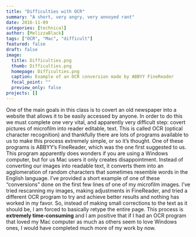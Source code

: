 ```yaml
---
title: "Difficulties with OCR"
summary: "A short, very angry, very annoyed rant"
date: 2016-11-09
categories: [technical]
author: [MelizzaBlack]
tags: ["OCR", "Mac", "difficult"]
featured: false
draft: false
image:
  title: Difficulties.png
  thumb: Difficulties.png
  homepage: Difficulties.png
  caption: Example of an OCR conversion made by ABBYY FineReader
  focal_point: ""
  preview_only: false
projects: []
---
```

One of the main goals in this class is to covert an old newspaper into a website that allows it to be easily accessed by anyone. In order to do this we must complete one very vital, and apparently very difficult step: covert pictures of microfilm into reader editable, text. This is called OCR (optical character recognition) and thankfully there are lots of programs available to us to make this process extremely simple, or so it’s thought. One of these programs is ABBYY’s FineReader, which was the one first suggested to us. This program apparently does wonders if you are using a Windows computer, but for us Mac users it only creates disappointment. Instead of converting our images into readable text, it converts them into an agglomeration of random characters that sometimes resemble words in the English language. I’ve provided a short example of one of these “conversions” done on the first few lines of one of my microfilm images. I’ve tried rescanning my images, making adjustments in FineReader, and tried a different OCR program to try and achieve better results and nothing has worked in my favor.  So, instead of making small corrections to the text as it should be, I am forced to basically retype the entire page. This process is **extremely time-consuming** and I am positive that if I had an OCR program that loved my Mac computer as much as others seem to love Windows ones, I would have completed much more of my work by now.
